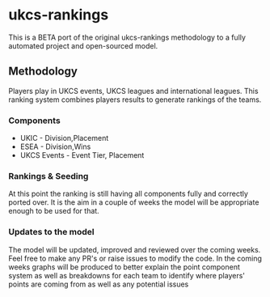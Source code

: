 # ukcs-rankings

This is a BETA port of the original ukcs-rankings methodology to a fully automated project and open-sourced model.

## Methodology

Players play in UKCS events, UKCS leagues and international leagues. This ranking system combines players results to generate rankings of the teams.

### Components
- UKIC - Division,Placement
- ESEA - Division,Wins
- UKCS Events - Event Tier, Placement

### Rankings & Seeding

At this point the ranking is still having all components fully and correctly ported over. It is the aim in a couple of weeks the model will be appropriate enough to be used for that.


### Updates to the model

The model will be updated, improved and reviewed over the coming weeks. Feel free to make any PR's or raise issues to modify the code. In the coming weeks graphs will be produced to better explain the point component system as well as breakdowns for each team to identify where players' points are coming from as well as any potential issues